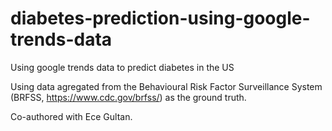 # diabetes-prediction-using-google-trends-data
Using google trends data to predict diabetes in the US

Using data agregated from the Behavioural Risk Factor Surveillance System (BRFSS, https://www.cdc.gov/brfss/) as the ground truth.

Co-authored with Ece Gultan.
